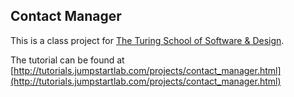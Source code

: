 Contact Manager
-------------
This is a class project for [The Turing School of Software & Design](http://turing.io).  

The tutorial can be found at [http://tutorials.jumpstartlab.com/projects/contact_manager.html](http://tutorials.jumpstartlab.com/projects/contact_manager.html)
